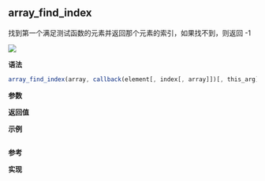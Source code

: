 ## array_find_index

找到第一个满足测试函数的元素并返回那个元素的索引，如果找不到，则返回 -1

![](https://img.shields.io/badge/-Array-blue)

**语法**

```js
array_find_index(array, callback(element[, index[, array]])[, this_arg])
```

**参数**

**返回值**

**示例**

```js

```

**参考**

**实现**

<CodeSwitcher :languages="{ln:'Langnang',lo:'Lodash',un:'Underscore'}">
<template v-slot:ln>

</template>
<template v-slot:lo>

</template>
<template v-slot:un>

</template>
</CodeSwitcher>
